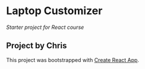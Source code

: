 # Laptop Customizer

_Starter project for React course_

## Project by Chris

This project was bootstrapped with [Create React App](https://github.com/facebook/create-react-app).
